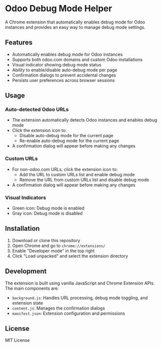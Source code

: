 # Odoo Debug Mode Helper

A Chrome extension that automatically enables debug mode for Odoo instances and provides an easy way to manage debug mode settings.

## Features

- Automatically enables debug mode for Odoo instances
- Supports both odoo.com domains and custom Odoo installations
- Visual indicator showing debug mode status
- Ability to enable/disable auto-debug mode per page
- Confirmation dialogs to prevent accidental changes
- Persists user preferences across browser sessions

## Usage

### Auto-detected Odoo URLs
- The extension automatically detects Odoo instances and enables debug mode
- Click the extension icon to:
  - Disable auto-debug mode for the current page
  - Re-enable auto-debug mode for the current page
- A confirmation dialog will appear before making any changes

### Custom URLs
- For non-odoo.com URLs, click the extension icon to:
  - Add the URL to custom URLs list and enable debug mode
  - Remove the URL from custom URLs list and disable debug mode
- A confirmation dialog will appear before making any changes

### Visual Indicators
- Green icon: Debug mode is enabled
- Gray icon: Debug mode is disabled

## Installation

1. Download or clone this repository
2. Open Chrome and go to `chrome://extensions/`
3. Enable "Developer mode" in the top right
4. Click "Load unpacked" and select the extension directory

## Development

The extension is built using vanilla JavaScript and Chrome Extension APIs. The main components are:

- `background.js`: Handles URL processing, debug mode toggling, and extension state
- `content.js`: Manages the confirmation dialogs
- `manifest.json`: Extension configuration and permissions

## License

MIT License 